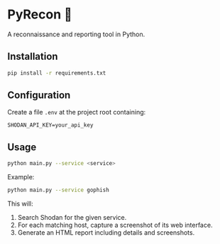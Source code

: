 # PyRecon 🧭

A reconnaissance and reporting tool in Python.  

## Installation
```bash
pip install -r requirements.txt
```

## Configuration
Create a file `.env` at the project root containing:
```
SHODAN_API_KEY=your_api_key
```

## Usage
```bash
python main.py --service <service>
```
Example:
```bash
python main.py --service gophish
```
This will:  
1. Search Shodan for the given service.  
2. For each matching host, capture a screenshot of its web interface.  
3. Generate an HTML report including details and screenshots.

